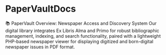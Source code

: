 # PaperVaultDocs
📚 PaperVault Overview: Newspaper Access and Discovery System
Our digital library integrates Ex Libris Alma and Primo for robust bibliographic management, indexing, and search functionality, paired with a lightweight PHP-based newspaper viewer for displaying digitized and born-digital newspaper issues in PDF format.

